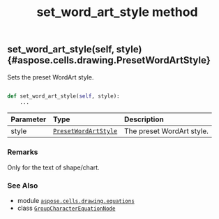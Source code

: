 ﻿---
title: set_word_art_style method
second_title: Aspose.Cells for Python via .NET API References
description: 
type: docs
weight: 110
url: /aspose.cells.drawing.equations/groupcharacterequationnode/set_word_art_style/
is_root: false
---

## set_word_art_style(self, style) {#aspose.cells.drawing.PresetWordArtStyle}

Sets the preset WordArt style.



```python

def set_word_art_style(self, style):
    ...
```


| Parameter | Type | Description |
| :- | :- | :- |
| style | [`PresetWordArtStyle`](/cells/python-net/aspose.cells.drawing/presetwordartstyle) | The preset WordArt style. |
### Remarks

Only for the text of shape/chart.


### See Also
* module [`aspose.cells.drawing.equations`](../../)
* class [`GroupCharacterEquationNode`](/cells/python-net/aspose.cells.drawing.equations/groupcharacterequationnode)
